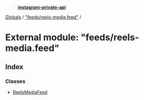 > **[instagram-private-api](../README.md)**

[Globals](../README.md) / ["feeds/reels-media.feed"](_feeds_reels_media_feed_.md) /

# External module: "feeds/reels-media.feed"

## Index

### Classes

* [ReelsMediaFeed](../classes/_feeds_reels_media_feed_.reelsmediafeed.md)